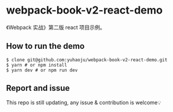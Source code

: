 # webpack-book-v2-react-demo

《Webpack 实战》第二版 react 项目示例。

## How to run the demo

```shell
$ clone git@github.com:yuhaoju/webpack-book-v2-react-demo.git
$ yarn # or npm install
$ yarn dev # or npm run dev
```
## Report and issue

This repo is still updating, any issue & contribution is welcome💡
